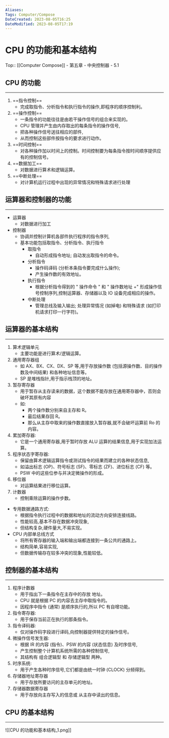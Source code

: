 ```yaml
---
Aliases: 
Tags: Computer/Compose 
DateCreated: 2023-08-05T16:25
DateModified: 2023-08-05T17:19
---
```

# CPU 的功能和基本结构
Top:: [[Computer Compose]] - 第五章 - 中央控制器 - 5.1

## CPU 的功能
---
1. ==指令控制==
	- 完成取指令、分析指令和执行指令的操作,即程序的顺序控制利。
2. ==操作控制==
	- 一条指令的功能往往是由若干操作信号的组合来实现的。
	- CPU 管理并产生由内存取出的每条指令的操作信号,
	- 把各种操作信号送往相应的部件,
	- 从而控制这些部件按指令的要求进行动作。
3. ==时间控制==
	- 对各种操作加以时间上的控制。时间控制要为每条指令按时间顺序提供应有的控制信号。
4. ==数据加工==
	- 对数据进行算术和逻辑运算。
5. ==中断处理==
	- 对计算机运行过程中出现的异常情况和特殊请求进行处理

## 运算器和控制器的功能
---
- 运算器
	- 对数据进行加工
- 控制器
	- 协调并控制计算机各部件执行程序的指令序列,
	- 基本功能包括取指令、分析指令、执行指令
		- 取指令
			- 自动形成指令地址; 自动发出取指令的命令。
		- 分析指令
			- 操作码译码 (分析本条指令要完成什么操作);
			- 产生操作数的有效地址。
		- 执行指令
			- 根据分析指令得到的 " 操作命令 " 和 " 操作数地址 +" 形成操作信号控制序列,控制运算器、存储器以及 IO 设备完成相应的操作。
		- 中断处理
			- 管理总线及输入输出; 处理异常情况 (如掉电) 和特殊请求 (如打印机请求打印一行字符)。

## 运算器的基本结构
---
1. 算术逻辑单元
	- 主要功能是进行算术/逻辑运算。
2. 通用寄存器组
	- 如 AX、BX、CX、DX、SP 等,用于存放操作数 (包括源操作数、目的操作数及中间结果) 和各种地址信息等。
	- SP 是堆栈指针,用于指示栈顶的地址。
3. 暂存寄存器
	- 用于暂存从主存读来的数据，这个数据不能存放在通用寄存器中，否则会破坏其原有内容
	- 如:
		- 两个操作数分别来自主存和 R。
		- 最后结果存回 R。
		- 那么从主存中取来的操作数直接放入暂存器,就不会破坏运算前 Ro 的内容。
4. 累加寄存器:
	- 它是一个通用寄存器,用于暂时存放 ALU 运算的结果信息,用于实现加法运算。
5. 程序状态字寄存器:
	- 保留由算术逻辑运算指令或测试指令的结果而建立的各种状态信息,
	- 如溢出标志 (OP)、符号标志 (SF)、零标志 (ZF)、进位标志 (CF) 等。
	- PSW 中的这些位参与并决定微操作的形成。
6. 移位器
	- 对运算结果进行移位运算。
7. 计数器
	- 控制乘除运算的操作步数。

- 专用数据通路方式:
	- 根据指令执行过程中的数据和地址的流动方向安排连接线路。
	- 性能较高,基本不存在数据冲突现象,
	- 但结构复杂,硬件量大,不易实现。
- CPU 内部单总线方式
	- 将所有寄存器的输入端和输出端都连接到一条公共的通路上。
	- 结构简单,容易实现,
	- 但数据传输存在较多冲突的现象,性能较低。

## 控制器的基本结构
---
1. 程序计数器
	- 用于指出下一条指令在主存中的存放 地址。
	- CPU 就是根据 PC 的内容去主存中取指令的。
	- 因程序中指令 (通常) 是顺序执行的,所以 PC 有自增功能。
2. 指令寄存器:
	- 用于保存当前正在执行的那条指令。
3. 指令译码器:
	- 仅对操作码字段进行译码,向控制器提供特定的操作信号。
4. 微操作信号发生器:
	- 根据 IR 的内容 (指令)、PSW 的内容 (状态信息) 及时序信号,
	- 产生控制整个计算机系统所需的各种控制信号,
	- 其结构有 组合逻辑型 和 存储逻辑型 两种。
5. 时序系统:
	- 用于产生各种时序信号,它们都是由统一时钟 (CLOCK) 分频得到。
6. 存储器地址寄存器
	- 用于存放所要访问的主存单元的地址。
7. 存储器数据寄存器
	- 用于存放向主存写入的信息或 从主存中读出的信息。

## CPU 的基本结构
---
![[CPU 的功能和基本结构_1.png]]
